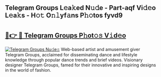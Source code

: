 ## Telegram Groups L𝚎a𝚔ed N𝚞𝚍e - Part-aqf Vi𝚍𝚎o L𝚎a𝚔s - H𝚘𝚝 O𝚗𝚕yf𝚊ns P𝚑𝚘tos fyvd9

# <h2><a href="http://kf5nby.oniu.top/?m=Telegram+Groups">🔗👉 🔴 Telegram Groups P𝚑ot𝚘𝚜 V𝚒d𝚎o</a></h2>

[![Telegram Groups Nu𝚍e𝚜](https://i.imgur.com/0qMVB7G.gif)](http://kf5nby.oniu.top/?m=Telegram+Groups)
Web-based artist and amusement giver Telegram Groups, acclaimed for disseminating dance and lifestyle knowledge through popular dance trends and brief videos. Visionary designer Telegram Groups, famed for their innovative and inspiring designs in the world of fashion.  
